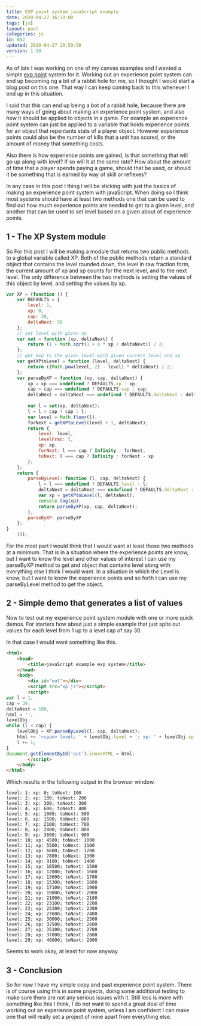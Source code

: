 ```yaml
---
title: EXP point system javaScript example
date: 2020-04-27 16:20:00
tags: [js]
layout: post
categories: js
id: 652
updated: 2020-04-27 20:59:58
version: 1.10
---
```


As of late I was working on one of my canvas examples and I wanted a simple [exp point](https://en.wikipedia.org/wiki/Experience_point) system for it. Working out an experience point system can end up becoming ng a bit of a rabbit hole for me, so I thought I would start a blog post on this one. That way I can keep coming back to this whenever I end up in this situation.

I said that this can end up being a bot of a rabbit hole, because there are many ways of going about making an experience point system, and also how it should be applied to objects in a game. For example an experience point system can just be applied to a variable that holds experience points for an object that repentants stats of a player object. However experience points could also be the number of kills that a unit has scored, or the amount of money that something costs. 

Also there is how experience points are gained, is that something that will go up along with level? If so will it at the same rate? How about the amount of time that a player spends paying a game, should that be used, or should it be something that is earned by way of skill or reflexes?

In any case in this post I thing I will be sticking with just the basics of making an experience point system with javaScript. When doing so I think most systems should have at least two methods one that can be used to find out how much experience points are needed to get to a given level, and another that can be used to set level based on a given about of experience points.

<!-- more -->

## 1 - The XP System module

So For this post I will be making a module that returns two public methods to a global variable called XP. Both of the public methods return a standard object that contains the level rounded down, the level in raw fraction form, the current amount of xp and xp counts for the next level, and to the next level. The only difference between the two methods is setting the values of this object by level, and setting the values by xp.

```js
var XP = (function () {
    var DEFAULTS = {
        level: 1,
        xp: 0,
        cap: 30,
        deltaNext: 50
    };
    // set level with given xp
    var set = function (xp, deltaNext) {
        return (1 + Math.sqrt(1 + 8 * xp / deltaNext)) / 2;
    };
    // get exp to the given level with given current_level and xp
    var getXPtoLevel = function (level, deltaNext) {
        return ((Math.pow(level, 2) - level) * deltaNext) / 2;
    };
    var parseByXP = function (xp, cap, deltaNext) {
        xp = xp === undefined ? DEFAULTS.xp : xp;
        cap = cap === undefined ? DEFAULTS.cap : cap;
        deltaNext = deltaNext === undefined ? DEFAULTS.deltaNext : deltaNext;
 
        var l = set(xp, deltaNext);
        l = l > cap ? cap : l;
        var level = Math.floor(l),
        forNext = getXPtoLevel(level + 1, deltaNext);
        return {
            level: level,
            levelFrac: l,
            xp: xp,
            forNext: l === cap ? Infinity : forNext,
            toNext: l === cap ? Infinity : forNext - xp
        };
    };
    return {
        parseByLevel: function (l, cap, deltaNext) {
            l = l === undefined ? DEFAULTS.level : l;
            deltaNext = deltaNext === undefined ? DEFAULTS.deltaNext : deltaNext;
            var xp = getXPtoLevel(l, deltaNext);
            console.log(xp);
            return parseByXP(xp, cap, deltaNext);
        },
        parseByXP: parseByXP
    };
}
    ());
```

For the most part I would think that I would want at least those two methods at a minimum. That is in a situation where the experience points are know, but I want to know the level and other values of interest I can use my parseByXP method to get and object that contains level along with everything else I think I would want. In a situation in which the Level is know, but I want to know the experience points and so forth I can use my parseByLevel method to get the object.

## 2 - Simple demo that generates a list of values

Now to test out my experience point system module with one or more quick demos. For starters how about just a simple example that just spits out values for each level from 1 up to a level cap of say 30.


In that case I would want something like this.
```html
<html>
    <head>
        <title>javaScript example exp system</title>
    </head>
    <body>
        <div id="out"></div>
        <script src="xp.js"></script>
        <script>
var l = 1,
cap = 30,
deltaNext = 100,
html = '',
levelObj;
while (l < cap) {
    levelObj = XP.parseByLevel(l, cap, deltaNext);
    html += '<span> level: ' + levelObj.level + '; xp: ' + levelObj.xp + '; toNext: ' + levelObj.toNext + ' </span><br>';
    l += 1;
}
document.getElementById('out').innerHTML = html;
        </script>
    </body>
</html>
```

Which results in the following output in the browser window.

```
level: 1; xp: 0; toNext: 100
level: 2; xp: 100; toNext: 200
level: 3; xp: 300; toNext: 300
level: 4; xp: 600; toNext: 400
level: 5; xp: 1000; toNext: 500
level: 6; xp: 1500; toNext: 600
level: 7; xp: 2100; toNext: 700
level: 8; xp: 2800; toNext: 800
level: 9; xp: 3600; toNext: 900
level: 10; xp: 4500; toNext: 1000
level: 11; xp: 5500; toNext: 1100
level: 12; xp: 6600; toNext: 1200
level: 13; xp: 7800; toNext: 1300
level: 14; xp: 9100; toNext: 1400
level: 15; xp: 10500; toNext: 1500
level: 16; xp: 12000; toNext: 1600
level: 17; xp: 13600; toNext: 1700
level: 18; xp: 15300; toNext: 1800
level: 19; xp: 17100; toNext: 1900
level: 20; xp: 19000; toNext: 2000
level: 21; xp: 21000; toNext: 2100
level: 22; xp: 23100; toNext: 2200
level: 23; xp: 25300; toNext: 2300
level: 24; xp: 27600; toNext: 2400
level: 25; xp: 30000; toNext: 2500
level: 26; xp: 32500; toNext: 2600
level: 27; xp: 35100; toNext: 2700
level: 28; xp: 37800; toNext: 2800
level: 29; xp: 40600; toNext: 2900
```

Seems to work okay, at least for now anyway.

## 3 - Conclusion

So for now I have my simple copy and past experience point system. There is of course using this in some projects, doing some additional testing to make sure there are not any serious issues with it. Still less is more with something like this I think, I do not want to spend a great deal of time working out an experience point system, unless I am confident I can make one that will really set a project of mine apart from everything else.
